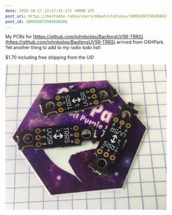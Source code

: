 ```yaml
---
date: 2018-10-17 12:27:31.172 +0000 UTC
post_uri: https://mastodon.radio/users/m0puh/statuses/100910972993040286
post_id: 100910972993040286
---
```

My PCBs for [https://github.com/johnboiles/BaofengUV5R-TRRS](https://github.com/johnboiles/BaofengUV5R-TRRS) arrived from OSHPark. Yet another thing to add to my radio todo list!

$1.70 including free shipping from the US!


![OSHPark PCBs](7876.jpeg)

